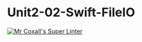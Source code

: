 # Unit2-02-Swift-FileIO

[![Mr Coxall's Super Linter](https://github.com/ICS4U-Programming-TamerZ/Unit2-02-Swift-FileIO/workflows/Mr%20Coxall's%20Super%20Linter/badge.svg)](https://github.com/ICS4U-Programming-TamerZ/ICS4U-Programming-TamerZ/Unit2-02-Swift-FileIO/actions/)
